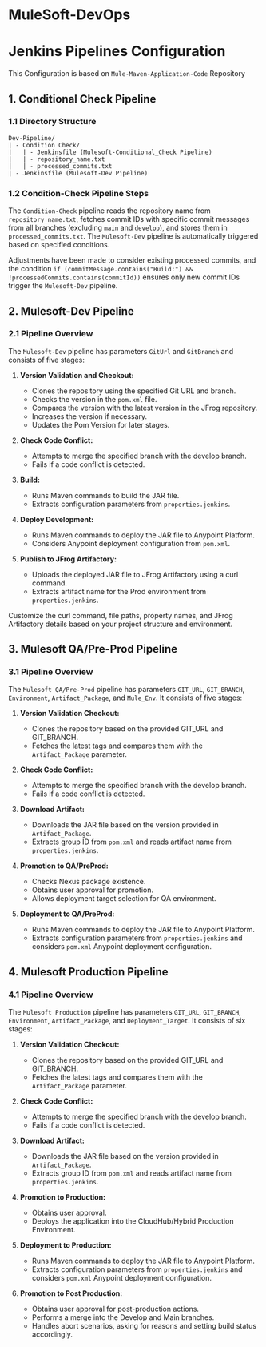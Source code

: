 # MuleSoft-DevOps
# Jenkins Pipelines Configuration
This Configuration is based on `Mule-Maven-Application-Code` Repository

## 1. Conditional Check Pipeline

### 1.1 Directory Structure

```
Dev-Pipeline/
| - Condition Check/
|   | - Jenkinsfile (Mulesoft-Conditional_Check Pipeline)
|   | - repository_name.txt
|   | - processed_commits.txt
| - Jenkinsfile (Mulesoft-Dev Pipeline)
```

### 1.2 Condition-Check Pipeline Steps

The `Condition-Check` pipeline reads the repository name from `repository_name.txt`, fetches commit IDs with specific commit messages from all branches (excluding `main` and `develop`), and stores them in `processed_commits.txt`. The `Mulesoft-Dev` pipeline is automatically triggered based on specified conditions.

Adjustments have been made to consider existing processed commits, and the condition `if (commitMessage.contains("Build:") && !processedCommits.contains(commitId))` ensures only new commit IDs trigger the `Mulesoft-Dev` pipeline.

## 2. Mulesoft-Dev Pipeline

### 2.1 Pipeline Overview

The `Mulesoft-Dev` pipeline has parameters `GitUrl` and `GitBranch` and consists of five stages:

1. **Version Validation and Checkout:**
   - Clones the repository using the specified Git URL and branch.
   - Checks the version in the `pom.xml` file.
   - Compares the version with the latest version in the JFrog repository.
   - Increases the version if necessary.
   - Updates the Pom Version for later stages.

2. **Check Code Conflict:**
   - Attempts to merge the specified branch with the develop branch.
   - Fails if a code conflict is detected.

3. **Build:**
   - Runs Maven commands to build the JAR file.
   - Extracts configuration parameters from `properties.jenkins`.

4. **Deploy Development:**
   - Runs Maven commands to deploy the JAR file to Anypoint Platform.
   - Considers Anypoint deployment configuration from `pom.xml`.

5. **Publish to JFrog Artifactory:**
   - Uploads the deployed JAR file to JFrog Artifactory using a curl command.
   - Extracts artifact name for the Prod environment from `properties.jenkins`.

Customize the curl command, file paths, property names, and JFrog Artifactory details based on your project structure and environment.

## 3. Mulesoft QA/Pre-Prod Pipeline

### 3.1 Pipeline Overview

The `Mulesoft QA/Pre-Prod` pipeline has parameters `GIT_URL`, `GIT_BRANCH`, `Environment`, `Artifact_Package`, and `Mule_Env`. It consists of five stages:

1. **Version Validation Checkout:**
   - Clones the repository based on the provided GIT_URL and GIT_BRANCH.
   - Fetches the latest tags and compares them with the `Artifact_Package` parameter.

2. **Check Code Conflict:**
   - Attempts to merge the specified branch with the develop branch.
   - Fails if a code conflict is detected.

3. **Download Artifact:**
   - Downloads the JAR file based on the version provided in `Artifact_Package`.
   - Extracts group ID from `pom.xml` and reads artifact name from `properties.jenkins`.

4. **Promotion to QA/PreProd:**
   - Checks Nexus package existence.
   - Obtains user approval for promotion.
   - Allows deployment target selection for QA environment.

5. **Deployment to QA/PreProd:**
   - Runs Maven commands to deploy the JAR file to Anypoint Platform.
   - Extracts configuration parameters from `properties.jenkins` and considers `pom.xml` Anypoint deployment configuration.

## 4. Mulesoft Production Pipeline

### 4.1 Pipeline Overview

The `Mulesoft Production` pipeline has parameters `GIT_URL`, `GIT_BRANCH`, `Environment`, `Artifact_Package`, and `Deployment_Target`. It consists of six stages:

1. **Version Validation Checkout:**
   - Clones the repository based on the provided GIT_URL and GIT_BRANCH.
   - Fetches the latest tags and compares them with the `Artifact_Package` parameter.

2. **Check Code Conflict:**
   - Attempts to merge the specified branch with the develop branch.
   - Fails if a code conflict is detected.

3. **Download Artifact:**
   - Downloads the JAR file based on the version provided in `Artifact_Package`.
   - Extracts group ID from `pom.xml` and reads artifact name from `properties.jenkins`.

4. **Promotion to Production:**
   - Obtains user approval.
   - Deploys the application into the CloudHub/Hybrid Production Environment.

5. **Deployment to Production:**
   - Runs Maven commands to deploy the JAR file to Anypoint Platform.
   - Extracts configuration parameters from `properties.jenkins` and considers `pom.xml` Anypoint deployment configuration.

6. **Promotion to Post Production:**
   - Obtains user approval for post-production actions.
   - Performs a merge into the Develop and Main branches.
   - Handles abort scenarios, asking for reasons and setting build status accordingly.
